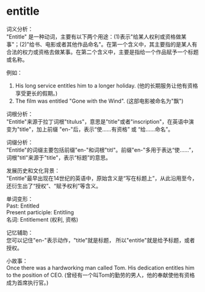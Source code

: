 # entitle

词义分析：  
"Entitle" 是一种动词，主要有以下两个用途：(1)表示"给某人权利或资格做某事"；(2)"给书、电影或者其他作品命名"。在第一个含义中，其主要指的是某人有合法的权力或资格去做某事。在第二个含义中，主要是指给一个作品赋予一个标题或名称。

  

例如：

  

1.  His long service entitles him to a longer holiday. (他的长期服务让他有资格享受更长的假期。)
2.  The film was entitled "Gone with the Wind". (这部电影被命名为"飘")

  

词根分析：  
"Entitle"来源于拉丁词根"titulus"，意思是"title"或者"inscription"，在英语中演变为"title"，加上前缀 "en-"后，表示“使……有资格” 或 “给……命名”。

  

词缀分析：  
"Entitle"的词缀主要包括前缀"en-"和词根"titl"。前缀"en-"多用于表达“使......”，词根"titl"来源于"title"，表示“标题”的意思。

  

发展历史和文化背景：  
"Entitle"最早出现在14世纪的英语中，原始含义是“写在标题上”，从此沿用至今，还衍生出了“授权”、“赋予权利”等含义。

  

单词变形：  
Past: Entitled  
Present participle: Entitling  
名词: Entitlement (权利, 资格)

  

记忆辅助：  
您可以记住"en-"表示动作，"title"就是标题， 所以"entitle"就是给予标题，或者授权。

  

小故事：  
Once there was a hardworking man called Tom. His dedication entitles him to the position of CEO. (曾经有一个叫Tom的勤劳的男人，他的奉献使他有资格成为首席执行官。)
